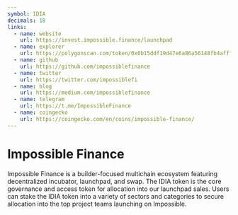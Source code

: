 ```yaml
---
symbol: IDIA
decimals: 18
links:
  - name: website
    url: https://invest.impossible.finance/launchpad
  - name: explorer
    url: https://polygonscan.com/token/0x0b15ddf19d47e6a86a56148fb4afffc6929bcb89
  - name: github
    url: https://github.com/impossiblefinance
  - name: twitter
    url: https://twitter.com/impossiblefi
  - name: blog
    url: https://medium.com/impossiblefinance
  - name: telegram
    url: https://t.me/ImpossibleFinance
  - name: coingecko
    url: https://coingecko.com/en/coins/impossible-finance/
---
```


# Impossible Finance

Impossible Finance is a builder-focused multichain ecosystem featuring decentralized incubator, launchpad, and swap. The IDIA token is the core governance and access token for allocation into our launchpad sales. Users can stake the IDIA token into a variety of sectors and categories to secure allocation into the top project teams launching on Impossible.
